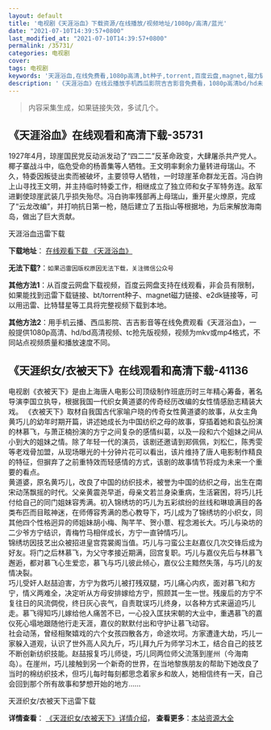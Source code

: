 ```yaml
---
layout: default
title: '电视剧《天涯浴血》下载资源/在线播放/视频地址/1080p/高清/蓝光'
date: "2021-07-10T14:39:57+0800"
last_modified_at: "2021-07-10T14:39:57+0800"
permalink: /35731/
categories: 电视剧
cover:
tags: 电视剧
keywords: '天涯浴血,在线免费看,1080p高清,bt种子,torrent,百度云盘,magnet,磁力链,迅雷下载资源'
description: '《天涯浴血》在线云播放手机西瓜影院吉吉影音免费看，1080p高清bd/hd未删减完整版和tc抢先枪版，mkv/mp4格式，附带bt/torrent种子、magnet/磁力链、百度云盘、网盘资源迅雷下载链接'
---
```


>内容采集生成，如果链接失效，多试几个。


## 《天涯浴血》在线观看和高清下载-35731

1927年4月，琼崖国民党反动派发动了“四二二”反革命政变，大肆屠杀共产党人。椰子寨战斗中，临危受命的杨善集等人牺牲。王文明率剩余力量转进母瑞山。不久，特委因叛徒出卖而被破坏，主要领导人牺牲，一时琼崖革命群龙无首。冯白驹上山寻找王文明，并主持临时特委工作，相继成立了独立师和女子军特务连。敌军进剿使琼崖武装几乎损失殆尽。冯白驹率残部再上母瑞山，重开星火燎原，完成了“云龙改编”，并打响抗日第一枪，随后建立了五指山等根据地，为后来解放海南岛，做出了巨大贡献。


天涯浴血迅雷下载

**下载地址**： [在线观看下载 《天涯浴血》](https://www.993dy.com//vod-detail-id-13388.html) 


**无法下载?**：`如果迅雷因版权原因无法下载，关注微信公众号 `

**其他方法1**：从百度云网盘下载视频，百度云网盘支持在线观看，非会员有限制，如果能找到迅雷下载链接、bt/torrent种子、magnet磁力链接、e2dk链接等，可以用迅雷、比特彗星等工具将完整视频下载到本地。

**其他方法2**：用手机云播、西瓜影院、吉吉影音等在线免费观看《天涯浴血》，一般提供1080p高清、hd/bd高清视频、tc抢先版视频，视频为mkv或mp4格式，不同站点视频质量和播放速度不同。


## 《天涯织女/衣被天下》在线观看和高清下载-41136

电视剧《衣被天下》是由上海唐人电影公司顶级制作班底历时三年精心筹备，著名导演李国立执导，根据我国一代织女黄道婆的传奇经历改编的女性情感励志精装大戏。 《衣被天下》取材自我国古代家喻户晓的传奇女性黄道婆的故事，从女主角黄巧儿的幼年时期开篇，讲述她成长为中国纺织之母的故事，穿插着她和袁弘扮演的林慕飞，与萧正楠扮演的方宁之间复杂的感情纠葛，以及一段和六个姐妹之间从小到大的姐妹之情。除了年轻一代的演员，该剧还邀请到郑佩佩，刘松仁，陈秀雯等老戏骨加盟，从现场曝光的十分钟片花可以看出，该片维持了唐人电影制作精良的特征，但摒弃了之前重特效而轻感情的方式，该剧的故事情节将成为未来一个重要的看点。<br />黄道婆，原名黄巧儿，改良了中国的纺织技术，被誉为中国的纺织之母，出生在南宋动荡飘摇的时代。父亲黄震尧早逝，母亲文若兰身染重病，生活窘困，将巧儿托付给自己的同门姐妹容秀满。初入锦绣坊的巧儿为五彩缤纷的丝线和琳琅满目的各类布匹而目眩神迷，在师傅容秀满的悉心教导下，巧儿成为了锦绣坊的小织女，同其他四个性格迥异的师姐妹胡小梅、陶芊芊、贺小薏、程念湘长大。巧儿与染坊的二少爷方宁结识，青梅竹马相伴成长，方宁一直钟情巧儿。<br />锦绣坊因技艺出众被招进皇宫霓裳阁当值。巧儿与刁蛮公主赵嘉仪几次交锋后成为好友。将门之后林慕飞，为父守孝接近期满，回宫复职。巧儿与嘉仪先后与林慕飞邂逅，都对慕飞心生爱恋，慕飞与巧儿彼此倾心，嘉仪公主黯然失落，与巧儿的友情决裂。<br />巧儿受奸人赵喆迫害，方宁为救巧儿被打残双腿，巧儿痛心内疚，面对慕飞和方宁，情义两难全，决定听从方母安排嫁给方宁，照顾其一生一世。残废后的方宁不复往日的风流倜傥，终日灰心丧气，自责耽误巧儿终身，以各种方式来逼迫巧儿走。慕飞得知巧儿嫁给他人痛苦不已，一心投入匡扶宋朝的大业中，重遇慕飞的嘉仪死心塌地跟随他行走天涯，嘉仪的默默付出和守护让慕飞动容。<br />社会动荡，曾经相聚嬉戏的六个女孩四散各方，命途坎坷。方家遭逢大劫，巧儿一家躲入道观，认识了世外高人风九斤，巧儿拜九斤为师学习木工，结合自己的技艺不断创新纺织技能。赵喆报复巧儿师徒，巧儿同两位师父流落到崖州（今海南岛）。在崖州，巧儿接触到另一个新奇的世界，在当地黎族朋友的帮助下她改良了当时的棉纺织技术，但巧儿每时每刻都思念着家乡和故人，她相信终有一天，自己会回到那个所有故事和梦想开始的地方……


天涯织女/衣被天下迅雷下载

**详情查看**： [《天涯织女/衣被天下》详情介绍](/movie/41136/)， **查看更多**：[本站资源大全](/movie/t/all/)

